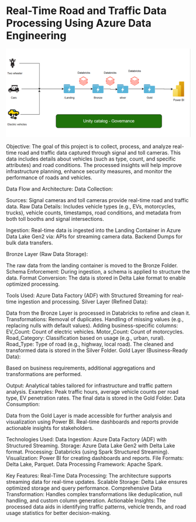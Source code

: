 # Real-Time Road and Traffic Data Processing Using Azure Data Engineering

![Alt text](architecture.png)

Objective:
The goal of this project is to collect, process, and analyze real-time road and traffic data captured through signal and toll cameras. This data includes details about vehicles (such as type, count, and specific attributes) and road conditions. The processed insights will help improve infrastructure planning, enhance security measures, and monitor the performance of roads and vehicles.

Data Flow and Architecture:
Data Collection:

Sources: Signal cameras and toll cameras provide real-time road and traffic data.
Raw Data Details: Includes vehicle types (e.g., EVs, motorcycles, trucks), vehicle counts, timestamps, road conditions, and metadata from both toll booths and signal intersections.

Ingestion:
Real-time data is ingested into the Landing Container in Azure Data Lake Gen2 via:
APIs for streaming camera data.
Backend Dumps for bulk data transfers.

Bronze Layer (Raw Data Storage):

The raw data from the landing container is moved to the Bronze Folder.
Schema Enforcement: During ingestion, a schema is applied to structure the data.
Format Conversion: The data is stored in Delta Lake format to enable optimized processing.

Tools Used:
Azure Data Factory (ADF) with Structured Streaming for real-time ingestion and processing.
Silver Layer (Refined Data):

Data from the Bronze Layer is processed in Databricks to refine and clean it.
Transformations:
Removal of duplicates.
Handling of missing values (e.g., replacing nulls with default values).
Adding business-specific columns:
EV_Count: Count of electric vehicles.
Motor_Count: Count of motorcycles.
Road_Category: Classification based on usage (e.g., urban, rural).
Road_Type: Type of road (e.g., highway, local road).
The cleaned and transformed data is stored in the Silver Folder.
Gold Layer (Business-Ready Data):

Based on business requirements, additional aggregations and transformations are performed.

Output:
Analytical tables tailored for infrastructure and traffic pattern analysis.
Examples: Peak traffic hours, average vehicle counts per road type, EV penetration rates.
The final data is stored in the Gold Folder.
Data Consumption:

Data from the Gold Layer is made accessible for further analysis and visualization using Power BI.
Real-time dashboards and reports provide actionable insights for stakeholders.

Technologies Used:
Data Ingestion: Azure Data Factory (ADF) with Structured Streaming.
Storage: Azure Data Lake Gen2 with Delta Lake format.
Processing: Databricks (using Spark Structured Streaming).
Visualization: Power BI for creating dashboards and reports.
File Formats: Delta Lake, Parquet.
Data Processing Framework: Apache Spark.

Key Features:
Real-Time Data Processing: The architecture supports streaming data for real-time updates.
Scalable Storage: Delta Lake ensures optimized storage and query performance.
Comprehensive Data Transformation: Handles complex transformations like deduplication, null handling, and custom column generation.
Actionable Insights: The processed data aids in identifying traffic patterns, vehicle trends, and road usage statistics for better decision-making.

